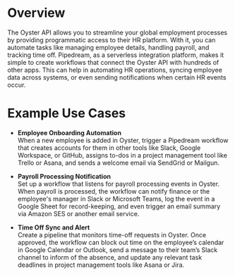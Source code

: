# Overview

The Oyster API allows you to streamline your global employment processes by providing programmatic access to their HR platform. With it, you can automate tasks like managing employee details, handling payroll, and tracking time off. Pipedream, as a serverless integration platform, makes it simple to create workflows that connect the Oyster API with hundreds of other apps. This can help in automating HR operations, syncing employee data across systems, or even sending notifications when certain HR events occur.

# Example Use Cases

- **Employee Onboarding Automation**  
When a new employee is added in Oyster, trigger a Pipedream workflow that creates accounts for them in other tools like Slack, Google Workspace, or GitHub, assigns to-dos in a project management tool like Trello or Asana, and sends a welcome email via SendGrid or Mailgun.

- **Payroll Processing Notification**  
Set up a workflow that listens for payroll processing events in Oyster. When payroll is processed, the workflow can notify finance or the employee's manager in Slack or Microsoft Teams, log the event in a Google Sheet for record-keeping, and even trigger an email summary via Amazon SES or another email service.

- **Time Off Sync and Alert**  
Create a pipeline that monitors time-off requests in Oyster. Once approved, the workflow can block out time on the employee’s calendar in Google Calendar or Outlook, send a message to their team’s Slack channel to inform of the absence, and update any relevant task deadlines in project management tools like Asana or Jira.
